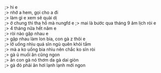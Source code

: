 ;> hi e<br>
;> nhớ a hem, gọi cho a đi<br>
;> làm gì e xem sẽ quài dị<br>
;> ở chung thì tha hồ mà nungfd e
;> mai là bước qua tháng 9 âm lịch ròi e<br>
;> 4 tháng nữa hết năm e<br>
;> ròi nào gặp nhau e<br>
;> gặp nhau làm lon bia, con gà z thôi e<br>
;> lỡ uống nhìu quá sĩn ngủ quên khỏi tắm<br>
;> mà a ko uống bia nhìu nên chắc ko sĩn ròi<br>
;> gà ủ muối ăn cũng ngon<br>
;> ăn con gà nó thơm da gà dai giòn<br>
;> gà đó phải ăn hơi lạnh lạnh mới ngon<br>
